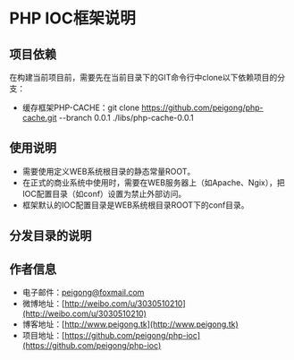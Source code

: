 # PHP IOC框架说明 #

## 项目依赖 ##
在构建当前项目前，需要先在当前目录下的GIT命令行中clone以下依赖项目的分支：

 * 缓存框架PHP-CACHE：git clone https://github.com/peigong/php-cache.git --branch 0.0.1 ./libs/php-cache-0.0.1

## 使用说明 ##
 * 需要使用定义WEB系统根目录的静态常量ROOT。
 * 在正式的商业系统中使用时，需要在WEB服务器上（如Apache、Ngix），把IOC配置目录（如conf）设置为禁止外部访问。
 * 框架默认的IOC配置目录是WEB系统根目录ROOT下的conf目录。

## 分发目录的说明 ##

## 作者信息 ##
 * 电子邮件：peigong@foxmail.com
 * 微博地址：[http://weibo.com/u/3030510210](http://weibo.com/u/3030510210)
 * 博客地址：[http://www.peigong.tk](http://www.peigong.tk)
 * 项目地址：[https://github.com/peigong/php-ioc](https://github.com/peigong/php-ioc)
